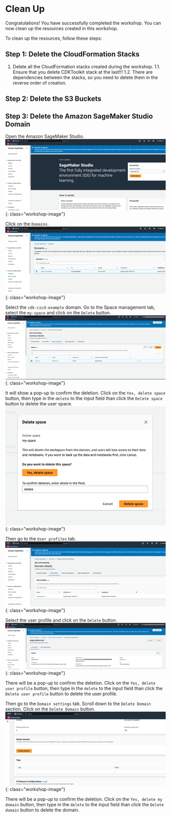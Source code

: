 # Clean Up

Congratulations! You have successfully completed the workshop. You can now clean up the resources created in this workshop.

To clean up the resources, follow these steps:

## Step 1: Delete the CloudFormation Stacks

1. Delete all the CloudFormation stacks created during the workshop.
1.1. Ensure that you delete CDKToolkit stack at the last!!!
1.2. There are dependencies between the stacks, so you need to delete them in the reverse order of creation.

## Step 2: Delete the S3 Buckets

## Step 3: Delete the Amazon SageMaker Studio Domain

Open the Amazon SageMaker Studio.
![Amazon SageMaker Studio](./assets/cleanup/sagemaker-studio.png){: class="workshop-image"}

Click on the `Domains`.
![Amazon SageMaker Studio](./assets/cleanup/sagemaker-studio-domain.png){: class="workshop-image"}

Select the `cdk-cicd-example` domain. Go to the Space management tab, select the `my-space` and click on the `Delete` button.
![Amazon SageMaker Studio](./assets/cleanup/sagemaker-studio-space.png){: class="workshop-image"}

It will show a pop-up to confirm the deletion. Click on the `Yes, delete space` button, then type in the `delete` to the input field than click the `Delete space` button to delete the user space.
![Amazon SageMaker Studio](./assets/cleanup/delete-space.png){: class="workshop-image"}

Then go to the `User profiles` tab.
![Amazon SageMaker Studio](./assets/cleanup/user-profiles.png){: class="workshop-image"}

Select the user profile and click on the `Delete` button.
![Amazon SageMaker Studio](./assets/cleanup/delete-profile.png){: class="workshop-image"}

There will be a pop-up to confirm the deletion. Click on the `Yes, delete user profile` button, then type in the `delete` to the input field than click the `Delete user profile` button to delete the user profile.

Then go to the `Domain settings` tab. Scroll down to the `Delete Domain` section. Click on the `Delete Domain` button.
![Amazon SageMaker Studio](./assets/cleanup/delete-domain.png){: class="workshop-image"}

There will be a pop-up to confirm the deletion. Click on the `Yes, delete my domain` button, then type in the `delete` to the input field than click the `Delete domain` button to delete the domain.
